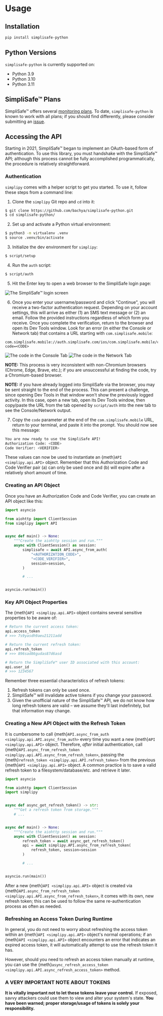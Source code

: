 # Usage

## Installation

```bash
pip install simplisafe-python
```

## Python Versions

`simplisafe-python` is currently supported on:

- Python 3.9
- Python 3.10
- Python 3.11

## SimpliSafe™ Plans

SimpliSafe™ offers several [monitoring plans][simplisafe-plans]. To date,
`simplisafe-python` is known to work with all plans; if you should find differently,
please consider submitting an [issue][simplisafe-python-issues].

## Accessing the API

Starting in 2021, SimpliSafe™ began to implement an OAuth-based form of authentication.
To use this library, you must handshake with the SimpliSafe™ API; although this process
cannot be fully accomplished programmatically, the procedure is relatively
straightforward.

### Authentication

`simplipy` comes with a helper script to get you started. To use it, follow these
steps from a command line:

1. Clone the `simplipy` Git repo and `cd` into it:

```sh
$ git clone https://github.com/bachya/simplisafe-python.git
$ cd simplisafe-python/
```

2. Set up and activate a Python virtual environment:

```sh
$ python3 -m virtualenv .venv
$ source .venv/bin/activate
```

3. Initialize the dev environment for `simplipy`:

```sh
$ script/setup
```

4. Run the `auth` script:

```sh
$ script/auth
```

5. Hit the Enter key to open a web browser to the SimpliSafe login page:

![The SimpliSafe™ login screen](images/ss-login-screen.png)

6. Once you enter your username/password and click "Continue", you will receive a
   two-factor authentication request. Depending on your account settings, this will
   arrive as either (1) an SMS text message or (2) an email. Follow the provided
   instructions regardless of which form you receive. Once you complete the
   verification, return to the browser and open its Dev Tools window. Look for an error
   (in either the Console or Network tab) that contains a URL starting with
   `com.simplisafe.mobile`:

```
com.simplisafe.mobile://auth.simplisafe.com/ios/com.simplisafe.mobile/callback?code=<CODE>
```

![The code in the Console Tab](images/ss-auth-code-in-console.png)
![The code in the Network Tab](images/ss-auth-code-in-network.png)

**NOTE:** This process is very inconsistent with non-Chromium browsers (Chrome, Edge,
Brave, etc.); if you are unsuccessful at finding the code, try a Chromium-based browser.

**NOTE:** if you have already logged into SimpliSafe via the browser, you may be sent
straight to the end of the process. This can present a challenge, since opening Dev
Tools in that window won't show the previously logged activity. In this case, open a new
tab, open its Dev Tools window, then copy/paste the URL from the tab opened by
`script/auth` into the new tab to see the Console/Network output.

7. Copy the `code` parameter at the end of the `com.simplisafe.mobile` URL, return to your
   terminal, and paste it into the prompt. You should now see this message:

```sh
You are now ready to use the SimpliSafe API!
Authorization Code: <CODE>
Code Verifier: <VERIFIER>
```

These values can now be used to instantiate an {meth}`API <simplipy.api.API>` object.
Remember that this Authorization Code and Code Verifier pair (a) can only be used once
and (b) will expire after a relatively short amount of time.

### Creating an API Object

Once you have an Authorization Code and Code Verifier, you can create an API object like
this:

```python
import asyncio

from aiohttp import ClientSession
from simplipy import API


async def main() -> None:
    """Create the aiohttp session and run."""
    async with ClientSession() as session:
        simplisafe = await API.async_from_auth(
            "<AUTHORIZATION_CODE>",
            "<CODE_VERIFIER>",
            session=session,
        )

        # ...


asyncio.run(main())
```

### Key API Object Properties

The {meth}`API <simplipy.api.API>` object contains several sensitive properties to be
aware of:

```python
# Return the current access token:
api.access_token
# >>> 7s9yasdh9aeu21211add

# Return the current refresh token:
api.refresh_token
# >>> 896sad86gudas87d6asd

# Return the SimpliSafe™ user ID associated with this account:
api.user_id
# >>> 1234567
```

Remember three essential characteristics of refresh tokens:

1. Refresh tokens can only be used once.
2. SimpliSafe™ will invalidate active tokens if you change your password.
3. Given the unofficial nature of the SimpliSafe™ API, we do not know how long refresh
   tokens are valid – we assume they'll last indefinitely, but that information may
   change.

### Creating a New API Object with the Refresh Token

It is cumbersome to call
{meth}`API.async_from_auth <simplipy.api.API.async_from_auth>` every time you want a new
{meth}`API <simplipy.api.API>` object. Therefore, _after_ initial authentication, call
{meth}`API.async_from_refresh_token <simplipy.api.API.async_from_refresh_token>`,
passing the {meth}`refresh_token <simplipy.api.API.refresh_token>` from the previous
{meth}`API <simplipy.api.API>` object. A common practice is to save a valid refresh
token to a filesystem/database/etc. and retrieve it later.

```python
import asyncio

from aiohttp import ClientSession
import simplipy


async def async_get_refresh_token() -> str:
    """Get a refresh token from storage."""
    # ...


async def main() -> None:
    """Create the aiohttp session and run."""
    async with ClientSession() as session:
        refresh_token = await async_get_refresh_token()
        api = await simplipy.API.async_from_refresh_token(
            refresh_token, session=session
        )

        # ...


asyncio.run(main())
```

After a new {meth}`API <simplipy.api.API>` object is created via
{meth}`API.async_from_refresh_token <simplipy.api.API.async_from_refresh_token>`, it
comes with its own, new refresh token; this can be used to follow the same
re-authentication process as often as needed.

### Refreshing an Access Token During Runtime

In general, you do not need to worry about refreshing the access token within an
{meth}`API <simplipy.api.API>` object's normal operations; if an
{meth}`API <simplipy.api.API>` object encounters an error that indicates an expired access token, it will automatically attempt to use the refresh token it has.

However, should you need to refresh an access token manually at runtime, you can use the
{meth}`async_refresh_access_token <simplipy.api.API.async_refresh_access_token>` method.

### A VERY IMPORTANT NOTE ABOUT TOKENS

**It is vitally important not to let these tokens leave your control.** If
exposed, savvy attackers could use them to view and alter your system's state. **You
have been warned; proper storage/usage of tokens is solely your responsibility.**

[simplisafe-plans]: https://support.simplisafe.com/hc/en-us/articles/360023809972-What-are-the-service-plan-options-
[simplisafe-python-issues]: https://github.com/bachya/simplisafe-python/issues
